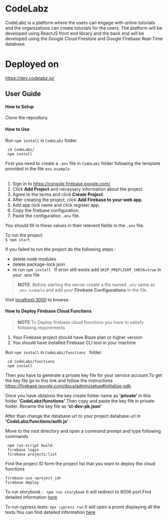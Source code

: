 # CodeLabz

CodeLabz is a platform where the users can engage with online tutorials and the organizations can create tutorials for the users. The platform will be developed using ReactJS front end library and the back end will be developed using the Google Cloud Firestore and Google Firebase Real-Time database.

# Deployed on

https://dev.codelabz.io/

## User Guide

#### How to Setup

Clone the repository.

#### How to Use

Run `npm install` in `CodeLabz` folder.

```
 cd CodeLabz/
 npm install
```

First you need to create a `.env` file in `CodeLabz` folder following the template provided in the file `env.example`<br/> <br/>

1. Sign in to https://console.firebase.google.com/.
2. Click **Add Project** and necessary information about the project.
3. Agree to the terms and click **Create Project**.
4. After creating the project, click **Add Firebase to your web app**.
5. Add app nick name and click register app.
6. Copy the firebase configuration.
7. Paste the configuration `.env` file.

You should fill in these values in their relevent fields in the `.env` file.

To run the project:  
 `$ npm start`

If you failed to run the project do the following steps :

- delete node modules
- delete package-lock.json
- re run `npm install `
  If error still exists add `SKIP_PREFLIGHT_CHECK=true` in your .env file

> **NOTE**: Before starting the server create a file named `.env` same as `.env.example` and add your **Firebase Configurations** in the file.

Visit [localhost:3000](http://localhost:3000) to browse.

#### How to Deploy Firebase Cloud Functions

> **NOTE**:To Deploy firebase cloud functions you have to satisfy following requirements

1. Your Firebase project should have Blaze plan or higher version
2. You should have installed Firebase CLI tool in your machine

Run `npm install` in `CodeLabz/functions ` folder.

```
 cd CodeLabz/functions
 npm install
```

Then you have to generate a private key file for your service account.To get the key file go to this link and follow the instructions https://firebase.google.com/docs/admin/setup#initialize-sdk.

Once you have obtaions the key create folder name as **'private'** in this folder **'CodeLabz/functions'**.Then copy and paste the key file in private folder.
Rename the key file as **'cl-dev-pk.json'**

After than change the database url to your project database url in **'CodeLabz/functions/auth.js'**

Move to the root directory and open a command prompt and type following commands

```
 npm run-script build
 firebase login
 firebase projects:list
```

Find the project ID form the project list that you want to deploy the cloud functions

```
firebase use <project_id>
firebase deploy
```

To run storybook :
` npm run storybook`
It will redirect to 6006 port.Find detailed information [here](https://storybook.js.org/docs/react/get-started/introduction)

To run cypress tests:
`npx cypress run`
It will open a promt displaying all the tests.You can find detailed information [here](https://docs.cypress.io/guides/guides/command-line#How-to-run-commands)
